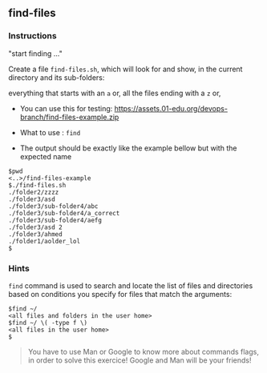 ## find-files

### Instructions

"start finding ..."

Create a file `find-files.sh`, which will look for and show, in the current directory and its sub-folders:

everything that starts with an `a` or,
all the files ending with a `z` or,


- You can use this for testing: https://assets.01-edu.org/devops-branch/find-files-example.zip

- What to use : `find`

- The output should be exactly like the example bellow but with the expected name

```console
$pwd
<..>/find-files-example
$./find-files.sh
./folder2/zzzz
./folder3/asd
./folder3/sub-folder4/abc
./folder3/sub-folder4/a_correct
./folder3/sub-folder4/aefg
./folder3/asd 2
./folder3/ahmed
./folder1/aolder_lol
$
```

### Hints

`find` command is used to search and locate the list of files and directories based on conditions you specify for files that match the arguments:

```console
$find ~/
<all files and folders in the user home>
$find ~/ \( -type f \)
<all files in the user home>
$
```

> You have to use Man or Google to know more about commands flags, in order to solve this exercice!
> Google and Man will be your friends!